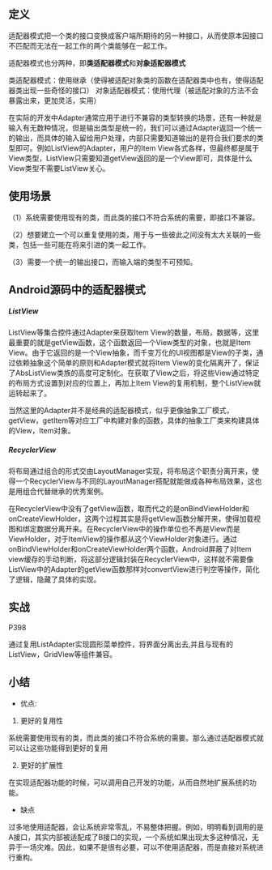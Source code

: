 ## 定义
适配器模式把一个类的接口变换成客户端所期待的另一种接口，从而使原本因接口不匹配而无法在一起工作的两个类能够在一起工作。

适配器模式也分两种，即**类适配器模式**和**对象适配器模式**

类适配器模式：使用继承（使得被适配对象类的函数在适配器类中也有，使得适配器类出现一些奇怪的接口）
对象适配器模式：使用代理（被适配对象的方法不会暴露出来，更加灵活，实用）

在实际的开发中Adapter通常应用于进行不兼容的类型转换的场景，还有一种就是输入有无数种情况，但是输出类型是统一的，我们可以通过Adapter返回一个统一的输出，而具体的输入留给用户处理，内部只需要知道输出的是符合我们要求的类型即可。例如ListView的Adapter，用户的Item View各式各样，但最终都是属于View类型，ListView只需要知道getView返回的是一个View即可，具体是什么View类型不需要ListView关心。

## 使用场景
（1）系统需要使用现有的类，而此类的接口不符合系统的需要，即接口不兼容。

（2）想要建立一个可以重复使用的类，用于与一些彼此之间没有太大关联的一些类，包括一些可能在将来引进的类一起工作。

（3）需要一个统一的输出接口，而输入端的类型不可预知。


## Android源码中的适配器模式
##### ListView
ListView等集合控件通过Adapter来获取Item View的数量，布局，数据等，这里最重要的就是getView函数，这个函数返回一个View类型的对象，也就是Item View。由于它返回的是一个View抽象，而千变万化的UI视图都是View的子类，通过依赖抽象这个简单的原则和Adapter模式就将Item View的变化隔离开了，保证了AbsListView类族的高度可定制化。在获取了View之后，将这些View通过特定的布局方式设置到对应的位置上，再加上Item View的复用机制，整个ListView就运转起来了。

当然这里的Adapter并不是经典的适配器模式，似乎更像抽象工厂模式，getView，getItem等对应工厂中构建对象的函数，具体的抽象工厂类来构建具体的View，Item对象。


##### RecyclerView

将布局通过组合的形式交由LayoutManager实现，将布局这个职责分离开来，使得一个RecyclerView与不同的LayoutManager搭配就能做成各种布局效果，这也是用组合代替继承的优秀案例。

在RecyclerView中没有了getView函数，取而代之的是onBindViewHolder和onCreateViewHolder，这两个过程其实是将getView函数分解开来，使得加载视图和绑定数据分离开来。在RecyclerView中的操作单位也不再是View而是ViewHolder，对于ItemView的操作都从这个ViewHolder对象进行。通过onBindViewHolder和onCreateViewHolder两个函数，Android屏蔽了对Item view缓存的手动判断，将这部分逻辑封装在RecyclerView中，这样就不需要像ListView中的Adapter的getView函数那样对convertView进行判空等操作，简化了逻辑，隐藏了具体的实现。


## 实战
P398

通过复用ListAdapter实现圆形菜单控件，将界面分离出去,并且与现有的ListView，GridView等组件兼容。

## 小结
- 优点:
1. 更好的复用性

系统需要使用现有的类，而此类的接口不符合系统的需要。那么通过适配器模式就可以让这些功能得到更好的复用

2. 更好的扩展性

在实现适配器功能的时候，可以调用自己开发的功能，从而自然地扩展系统的功能。

- 缺点

过多地使用适配器，会让系统非常零乱，不易整体把握。例如，明明看到调用的是A接口，其实内部被适配成了B接口的实现，一个系统如果出现太多这种情况，无异于一场灾难。因此，如果不是很有必要，可以不使用适配器，而是直接对系统进行重构。
